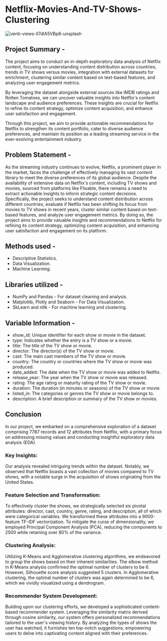 # Netflix-Movies-And-TV-Shows-Clustering

![venti-views-lI7dlA5VBp8-unsplash](https://github.com/KashmiraKor/Netflix-Movies-And-TV-Shows-Clustering/assets/80064697/a693a987-f4c6-42cf-8082-36c019ace26e)

## Project Summary -
The project aims to conduct an in-depth exploratory data analysis of Netflix content, focusing on understanding content distribution across countries, trends in TV shows versus movies, integration with external datasets for enrichment, clustering similar content based on text-based features, and analyzing user engagement metrics.

By leveraging the dataset alongside external sources like IMDB ratings and Rotten Tomatoes, we can uncover valuable insights into Netflix's content landscape and audience preferences. These insights are crucial for Netflix to refine its content strategy, optimize content acquisition, and enhance user satisfaction and engagement.

Through this project, we aim to provide actionable recommendations for Netflix to strengthen its content portfolio, cater to diverse audience preferences, and maintain its position as a leading streaming service in the ever-evolving entertainment industry.

## Problem Statement - 
As the streaming industry continues to evolve, Netflix, a prominent player in the market, faces the challenge of effectively managing its vast content library to meet the diverse preferences of its global audience. Despite the availability of extensive data on Netflix's content, including TV shows and movies, sourced from platforms like Flixable, there remains a need to extract actionable insights to inform strategic content decisions. Specifically, the project seeks to understand content distribution across different countries, evaluate if Netflix has been shifting its focus from movies to TV shows in recent years, cluster similar content based on text-based features, and analyze user engagement metrics. By doing so, the project aims to provide valuable insights and recommendations to Netflix for refining its content strategy, optimizing content acquisition, and enhancing user satisfaction and engagement on its platform.

## Methods used -
- Descriptive Statistics.
- Data Visualization.
- Machine Learning.
  
## Libraries utilized -
- NumPy and Pandas - For dataset cleaning and analysis.
- Matplotlib, Plotly and Seaborn - For Data Visualization.
- SkLearn and nltk - For machine learning and clustering.

## Variable Information -
- show_id: Unique identifier for each show or movie in the dataset.
- type: Indicates whether the entry is a TV show or a movie.
- title: The title of the TV show or movie.
- director: The director(s) of the TV show or movie.
- cast: The main cast members of the TV show or movie.
- country: The country or countries where the TV show or movie was produced.
- date_added: The date when the TV show or movie was added to Netflix.
- release_year: The year when the TV show or movie was released.
- rating: The age rating or maturity rating of the TV show or movie.
- duration: The duration (in minutes or seasons) of the TV show or movie.
- listed_in: The categories or genres the TV show or movie belongs to.
- description: A brief description or summary of the TV show or movies.

## Conclusion

In our project, we embarked on a comprehensive exploration of a dataset comprising 7787 records and 12 attributes from Netflix, with a primary focus on addressing missing values and conducting insightful exploratory data analysis (EDA).

### Key Insights:
Our analysis revealed intriguing trends within the dataset. Notably, we observed that Netflix boasts a vast collection of movies compared to TV shows, with a notable surge in the acquisition of shows originating from the United States.

### Feature Selection and Transformation:
To effectively cluster the shows, we strategically selected six pivotal attributes: director, cast, country, genre, rating, and description, all of which were categorical variables. We transformed these attributes into a 9000-feature TF-IDF vectorization. To mitigate the curse of dimensionality, we employed Principal Component Analysis (PCA), reducing the components to 2500 while retaining over 80% of the variance.

### Clustering Analysis:
Utilizing K-Means and Agglomerative clustering algorithms, we endeavored to group the shows based on their inherent similarities. The elbow method in K-Means analysis confirmed the optimal number of clusters to be 6. However, Silhouette score analysis suggested 5 clusters. In Agglomerative clustering, the optimal number of clusters was again determined to be 6, which we vividly visualized using a dendrogram.

### Recommender System Development:
Building upon our clustering efforts, we developed a sophisticated content-based recommender system. Leveraging the similarity matrix derived through cosine similarity, our system offers personalized recommendations tailored to the user's viewing history. By analyzing the types of shows the user has watched, it furnishes ten top-notch suggestions, empowering users to delve into captivating content aligned with their preferences.


